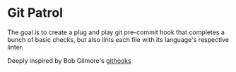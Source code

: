 # Git Patrol
The goal is to create a plug and play git pre-commit hook that completes a bunch of basic checks, but also lints each file with its language's respective linter.


Deeply inspired by Bob Gilmore's [githooks](https://travis-ci.org/bobgilmore/githooks)
